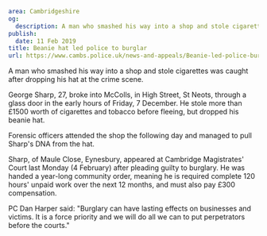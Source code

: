 ```yaml
area: Cambridgeshire
og:
  description: A man who smashed his way into a shop and stole cigarettes was caught after dropping his hat at the crime scene.
publish:
  date: 11 Feb 2019
title: Beanie hat led police to burglar
url: https://www.cambs.police.uk/news-and-appeals/Beanie-led-police-burglar
```

A man who smashed his way into a shop and stole cigarettes was caught after dropping his hat at the crime scene.

George Sharp, 27, broke into McColls, in High Street, St Neots, through a glass door in the early hours of Friday, 7 December. He stole more than £1500 worth of cigarettes and tobacco before fleeing, but dropped his beanie hat.

Forensic officers attended the shop the following day and managed to pull Sharp's DNA from the hat.

Sharp, of Maule Close, Eynesbury, appeared at Cambridge Magistrates' Court last Monday (4 February) after pleading guilty to burglary. He was handed a year-long community order, meaning he is required complete 120 hours' unpaid work over the next 12 months, and must also pay £300 compensation.

PC Dan Harper said: "Burglary can have lasting effects on businesses and victims. It is a force priority and we will do all we can to put perpetrators before the courts."
